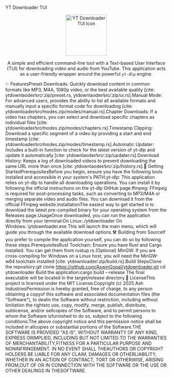 YT Downloader TUI<p align="center"><img src="[icon.ico]" alt="YT Downloader TUI Icon" width="128"></p><p align="center">A simple and efficient command-line tool with a Text-based User Interface (TUI) for downloading video and audio from YouTube. This application acts as a user-friendly wrapper around the powerful <code>yt-dlp</code> engine.</p>✨ FeaturesPreset Downloads: Quickly download content in common formats like MP3, M4A, 1080p video, or the best available quality [cite: ytdownlaoder⁄src⁄.zip/preset.rs, ytdownlaoder⁄src⁄.zip/ui.rs].Manual Mode: For advanced users, provides the ability to list all available formats and manually input a specific format code for downloading [cite: ytdownloader⁄src⁄modes.zip/modes/manual.rs].Chapter Downloads: If a video has chapters, you can select and download specific chapters as individual files [cite: ytdownloader⁄src⁄modes.zip/modes/chapters.rs].Timestamp Clipping: Download a specific segment of a video by providing a start and end timestamp [cite: ytdownloader⁄src⁄modes.zip/modes/timestamp.rs].Automatic Updater: Includes a built-in function to check for the latest version of yt-dlp and update it automatically [cite: ytdownlaoder⁄src⁄.zip/updater.rs].Download History: Keeps a log of downloaded videos to prevent downloading the same URL more than once [cite: ytdownlaoder⁄src⁄.zip/history.rs].🚀 Getting StartedPrerequisitesBefore you begin, ensure you have the following tools installed and accessible in your system's PATH:yt-dlp: This application relies on yt-dlp to handle all downloading operations. You can install it by following the official instructions on the yt-dlp GitHub page.ffmpeg: FFmpeg is required for post-processing tasks, such as converting to MP3/M4A or merging separate video and audio files. You can download it from the official FFmpeg website.InstallationThe easiest way to get started is to download the latest pre-compiled binary for your operating system from the Releases page.UsageOnce downloaded, you can run the application directly from your terminal:On Linux:./ytdownloader
On Windows:.\ytdownloader.exe
This will launch the main menu, which will guide you through the available download options.🛠️ Building from SourceIf you prefer to compile the application yourself, you can do so by following these steps.PrerequisitesRust Toolchain: Ensure you have Rust and Cargo installed. You can get them from rustup.rs.(Optional) MinGW: If you are cross-compiling for Windows on a Linux host, you will need the MinGW-w64 toolchain installed [cite: ytdownloader⁄.zip/build.rs].Build StepsClone the repository:git clone https://github.com/AswinGopal/ytdownloader.git
cd ytdownloader
Build the application:cargo build --release
The final executable will be located in the target/release directory.📄 LicenseThis project is licensed under the MIT License.Copyright (c) 2025 Ash IndustriesPermission is hereby granted, free of charge, to any person obtaining a copyof this software and associated documentation files (the "Software"), to dealin the Software without restriction, including without limitation the rightsto use, copy, modify, merge, publish, distribute, sublicense, and/or sellcopies of the Software, and to permit persons to whom the Software isfurnished to do so, subject to the following conditions:The above copyright notice and this permission notice shall be included in allcopies or substantial portions of the Software.THE SOFTWARE IS PROVIDED "AS IS", WITHOUT WARRANTY OF ANY KIND, EXPRESS ORIMPLIED, INCLUDING BUT NOT LIMITED TO THE WARRANTIES OF MERCHANTABILITY,FITNESS FOR A PARTICULAR PURPOSE AND NONINFRINGEMENT. IN NO EVENT SHALL THEAUTHORS OR COPYRIGHT HOLDERS BE LIABLE FOR ANY CLAIM, DAMAGES OR OTHERLIABILITY, WHETHER IN AN ACTION OF CONTRACT, TORT OR OTHERWISE, ARISING FROM,OUT OF OR IN CONNECTION WITH THE SOFTWARE OR THE USE OR OTHER DEALINGS IN THESOFTWARE.


[def]: ttps://raw.githubusercontent.com/YOUR_USERNAME/ytdownloader/main/icon.ic